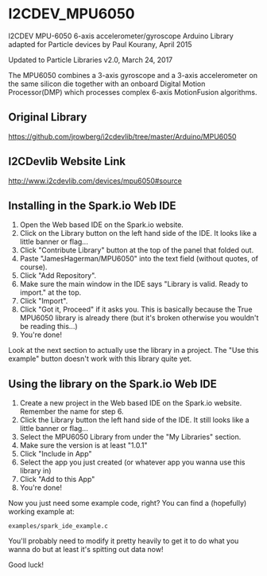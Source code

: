 # I2CDEV_MPU6050
I2CDEV MPU-6050 6-axis accelerometer/gyroscope Arduino Library
adapted for Particle devices by Paul Kourany, April 2015

Updated to Particle Libraries v2.0, March 24, 2017

The MPU6050 combines a 3-axis gyroscope and a 3-axis accelerometer on the same silicon die together with
an onboard Digital Motion Processor(DMP) which processes complex 6-axis MotionFusion algorithms.

Original Library
----------------
https://github.com/jrowberg/i2cdevlib/tree/master/Arduino/MPU6050

I2CDevlib Website Link
----------------------
http://www.i2cdevlib.com/devices/mpu6050#source


Installing in the Spark.io Web IDE
----------------------------------

1. Open the Web based IDE on the Spark.io website.
2. Click on the Library button on the left hand side of the IDE. It looks like a little banner or flag...
3. Click "Contribute Library" button at the top of the panel that folded out.
4. Paste "JamesHagerman/MPU6050" into the text field (without quotes, of course).
5. Click "Add Repository".
6. Make sure the main window in the IDE says "Library is valid. Ready to import." at the top.
7. Click "Import".
8. Click "Got it, Proceed" if it asks you. This is basically because the True MPU6050 library is already there (but it's broken otherwise you wouldn't be reading this...)
9. You're done!

Look at the next section to actually use the library in a project. The "Use this example" button doesn't work with this library quite yet.

Using the library on the Spark.io Web IDE
-----------------------------------------

1. Create a new project in the Web based IDE on the Spark.io website. Remember the name for step 6.
2. Click the Library button the left hand side of the IDE. It still looks like a little banner or flag...
3. Select the MPU6050 Library from under the "My Libraries" section.
4. Make sure the version is at least "1.0.1"
5. Click "Include in App"
6. Select the app you just created (or whatever app you wanna use this library in)
7. Click "Add to this App"
8. You're done!

Now you just need some example code, right? You can find a (hopefully) working example at:
```
examples/spark_ide_example.c
```

You'll probably need to modify it pretty heavily to get it to do what you wanna do but at least it's spitting out data now!

Good luck!
